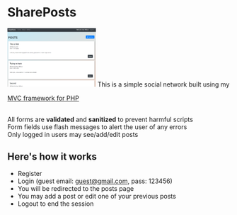 # SharePosts
<img src="./public/images/shareposts.PNG" width="200px">
This is a simple social network built using my 

[MVC framework for PHP](https://github.com/EwilsonS/wilsonmvcphp) 

<br>
All forms are <strong>validated</strong> and <strong>sanitized</strong> to prevent harmful scripts<br>
Form fields use flash messages to alert the user of any errors<br>
Only logged in users may see/add/edit posts<br>

## Here's how it works
* Register 
* Login (guest email: guest@gmail.com,  pass: 123456)
* You will be redirected to the posts page
* You may add a post or edit one of your previous posts
* Logout to end the session